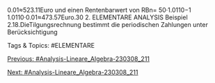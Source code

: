 0.01≈523.11Euro
und einen Rentenbarwert von
RBn= 50·1.0110−1
1.0110·0.01≈473.57Euro.30 2. ELEMENTARE ANALYSIS
Beispiel 2.18.DieTilgungsrechnung bestimmt die periodischen Zahlungen unter Berücksichtigung

   Tags & Topics:
   #ELEMENTARE

[Previous: #Analysis-Lineare_Algebra-230308_211](Analysis-Lineare_Algebra-230308_211.md)

[Next: #Analysis-Lineare_Algebra-230308_211](Analysis-Lineare_Algebra-230308_211.md)